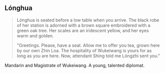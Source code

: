 ## Lónghua

> Lónghua is seated before a low table when you arrive. The black robe of her station is adorned with a brown square embroidered with a green oak tree. Her scales are an iridescent yellow, and her eyes warm and golden.
>  
> "Greetings. Please, have a seat. Allow me to offer you tea, grown here by our own Zhin Loa. The hospitality of Wukeiwang is yours for as long as you are here. Now, attendant Shing told me Lóngzhi sent you."

Mandarin and Magistrate of Wukeiwang. A young, talented diplomat.